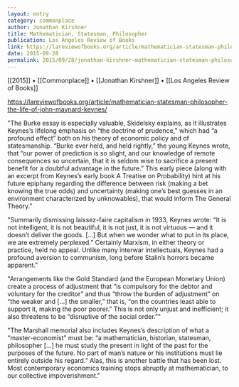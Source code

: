 ```yaml
---
layout: entry
category: commonplace
author: Jonathan Kirshner
title: Mathematician, Statesman, Philosopher
publication: Los Angeles Review of Books
link: https://lareviewofbooks.org/article/mathematician-statesman-philosopher-the-life-of-john-maynard-keynes/
date: 2015-09-28
permalink: 2015/09/28/jonathan-kirshner-mathematician-statesman-philosopher
---
```


[[2015]] • [[Commonplace]] • [[Jonathan Kirshner]] • [[Los Angeles Review of Books]]

https://lareviewofbooks.org/article/mathematician-statesman-philosopher-the-life-of-john-maynard-keynes/

"The Burke essay is especially valuable, Skidelsky explains, as it illustrates Keynes’s lifelong emphasis on “the doctrine of prudence,” which had “a profound effect” both on his theory of economic policy and of statesmanship. “Burke ever held, and held rightly,” the young Keynes wrote, that “our power of prediction is so slight, and our knowledge of remote consequences so uncertain, that it is seldom wise to sacrifice a present benefit for a doubtful advantage in the future.” This early piece (along with an excerpt from Keynes’s early book A Treatise on Probability) hint at his future epiphany regarding the difference between risk (making a bet knowing the true odds) and uncertainty (making one’s best guesses in an environment characterized by unknowables), that would inform The General Theory."

"Summarily dismissing laissez-faire capitalism in 1933, Keynes wrote: “It is not intelligent, it is not beautiful, it is not just, it is not virtuous — and it doesn’t deliver the goods. […] But when we wonder what to put in its place, we are extremely perplexed.” Certainly Marxism, in either theory or practice, held no appeal. Unlike many interwar intellectuals, Keynes had a profound aversion to communism, long before Stalin’s horrors became apparent."
 
"Arrangements like the Gold Standard (and the European Monetary Union) create a process of adjustment that “is compulsory for the debtor and voluntary for the creditor” and thus “throw the burden of adjustment” on “the weaker and […] the smaller,” that is, “on the countries least able to support it, making the poor poorer.” This is not only unjust and inefficient; it also threatens to be “disruptive of the social order.”"

"The Marshall memorial also includes Keynes’s description of what a “master-economist” must be: “a mathematician, historian, statesman, philosopher […] he must study the present in light of the past for the purposes of the future. No part of man’s nature or his institutions must lie entirely outside his regard.” Alas, this is another battle that has been lost. Most contemporary economics training stops abruptly at mathematician, to our collective impoverishment."
